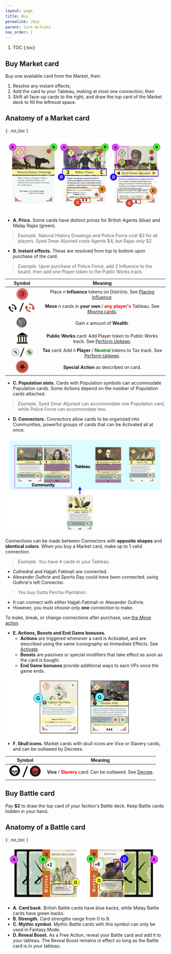 ```yaml
---
layout: page
title: Buy
permalink: /buy
parent: Core Actions
nav_order: 1
---
```

1. TOC
{:toc}

## Buy Market card

Buy one available card from the Market, then:

1. Resolve any instant effects;
2. Add the card to your Tableau, making at most one connection; then
3. Shift all face-up cards to the right, and draw the top card of the Market deck to fill the leftmost space.

## Anatomy of a Market card
{: .no_toc }

![Market cards](/img/market_card_anatomy.jpg)

- **A. Price.** Some cards have distinct prices for British Agents (blue) and Malay Rajas (green).
> *Example.* Natural History Drawings and Police Force cost $3 for all players. Syed Omar Aljunied costs Agents $4, but Rajas only $2.
- **B. Instant effects.** These are resolved from top to bottom upon purchase of the card.
> *Example.* Upon purchase of Police Force, add 2 Influence to the board, then add one Player token to the Public Works track.

| Symbol | Meaning |
| :---: | :---: |
| ![Influence](/img/icons/influence.png) | Place *n* **Influence** tokens on Districts. See [Placing Influence](/1819rulebook/important-concepts#placing-influence). |
| ![Move](/img/icons/move.png) | **Move** *n* cards in **your own** / <span style="color:red"><strong>any player's</strong></span> Tableau. See [Moving cards](/1819rulebook/important-concepts#moving-cards). |
| ![Wealth](/img/icons/wealth.png) | Gain *x* amount of **Wealth**. |
| ![Public Work](/img/icons/public_works.png) | **Public Works** card: Add Player token to Public Works track. See [Perform Upkeep](/1819rulebook/sequence-of-play#4-perform-upkeep). |
| ![Tax and Philanthropy](/img/icons/tax_philanthropy.png) | **Tax** card: Add *n* **Player** / <span style="color:green"><strong>Neutral</strong></span> tokens to Tax track. See [Perform Upkeep](/1819rulebook/sequence-of-play#4-perform-upkeep). |
| ![Special](/img/icons/special.png) | **Special Action** as described on card. |

- **C. Population slots.** Cards with Population symbols can accommodate Population cards. Some Actions depend on the number of Population cards attached.

> *Example.* Syed Omar Aljunied can accommodate one Population card, while Police Force can accommodate two.

- **D. Connectors.** Connectors allow cards to be organized into Communities, powerful groups of cards that can be Activated all at once.

![Community](/img/community.jpg)

Connections can be made between Connectors with **opposite shapes** and **identical colors**. When you buy a Market card, make up to 1 valid connection.

> *Example.* You have 4 cards in your Tableau:
- Cathedral and Hajjah Fatimah are connected.
- Alexander Guthrie and Sports Day *could have been* connected, using Guthrie's left Connector.

> You buy Gutta Percha Plantation.
- It can connect with *either* Hajjah Fatimah or Alexander Guthrie.
- However, you must choose only **one** connection to make.

To make, break, or change connections after purchase, use [the Move action](/1819rulebook/important-concepts#moving-cards).

- **E. Actions, Boosts and End Game bonuses.**
    - **Actions** are triggered whenever a card is Activated, and are described using the same iconography as Immediate Effects. See [Activate](/1819rulebook/activate).
    - **Boosts** are passives or special modifiers that take effect as soon as the card is bought.
    - **End Game bonuses** provide additional ways to earn VPs once the game ends.

![Vice and Slavery](/img/vice_slavery.jpg)
- **F. Skull icons.** Market cards with skull icons are Vice or Slavery cards, and can be outlawed by Decrees.

| Symbol | Meaning |
| :---: | :---: |
| ![Vice and Slavery](/img/icons/vice_slavery.png) | **Vice** / <span style="color:red"><strong>Slavery</strong></span> card: Can be outlawed. See [Decree](/1819rulebook/decree).  |


## Buy Battle card

Pay **$2** to draw the top card of your faction's Battle deck. Keep Battle cards hidden in your hand. 

## Anatomy of a Battle card
{: .no_toc }

![Battle cards](/img/battle_card_anatomy.jpg)
- **A. Card back.** British Battle cards have blue backs, while Malay Battle cards have green backs.
- **B. Strength.** Card strengths range from 0 to 9.
- **C. Mythic symbol.** Mythic Battle cards with this symbol can only be used in Fantasy Mode.
- **D. Reveal Boost.** As a Free Action, reveal your Battle card and add it to your tableau. The Reveal Boost remains in effect so long as the Battle card is in your tableau.